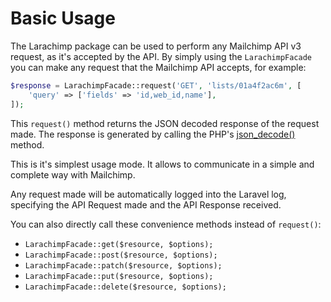 # Basic Usage

The Larachimp package can be used to perform any Mailchimp API v3 request, as it's accepted by the API. By simply using the `LarachimpFacade` you can make any request that the Mailchimp API accepts, for example:

```php
$response = LarachimpFacade::request('GET', 'lists/01a4f2ac6m', [
    'query' => ['fields' => 'id,web_id,name'],
]);
```

This `request()` method returns the JSON decoded response of the request made. The response is generated by calling the PHP's [json_decode()](http://php.net/manual/en/function.json-decode.php) method.

This is it's simplest usage mode. It allows to communicate in a simple and complete way with Mailchimp.

Any request made will be automatically logged into the Laravel log, specifying the API Request made and the API Response received.

You can also directly call these convenience methods instead of `request()`:
* `LarachimpFacade::get($resource, $options);`
* `LarachimpFacade::post($resource, $options);`
* `LarachimpFacade::patch($resource, $options);`
* `LarachimpFacade::put($resource, $options);`
* `LarachimpFacade::delete($resource, $options);`